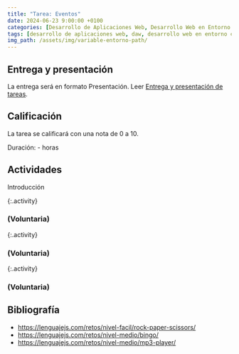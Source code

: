 ```yaml
---
title: "Tarea: Eventos"
date: 2024-06-23 9:00:00 +0100
categories: [Desarrollo de Aplicaciones Web, Desarrollo Web en Entorno Cliente]
tags: [desarrollo de aplicaciones web, daw, desarrollo web en entorno cliente, dwec, practica]
img_path: /assets/img/variable-entorno-path/
---
```


## Entrega y presentación

La entrega será en formato Presentación. Leer [Entrega y presentación de tareas](/posts/entrega-presentacion-tareas/).

## Calificación

La tarea se calificará con una nota de 0 a 10.

Duración: - horas

## Actividades

Introducción

{:.activity}
### (Voluntaria)

{:.activity}
### (Voluntaria)

{:.activity}
### (Voluntaria)

## Bibliografía

- <https://lenguajejs.com/retos/nivel-facil/rock-paper-scissors/>
- <https://lenguajejs.com/retos/nivel-medio/bingo/>
- <https://lenguajejs.com/retos/nivel-medio/mp3-player/>
